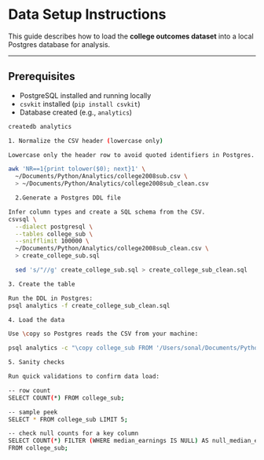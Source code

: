 # Data Setup Instructions

This guide describes how to load the **college outcomes dataset** into a local Postgres database for analysis.

---

## Prerequisites
- PostgreSQL installed and running locally
- `csvkit` installed (`pip install csvkit`)
- Database created (e.g., `analytics`)

```bash
createdb analytics

1. Normalize the CSV header (lowercase only)

Lowercase only the header row to avoid quoted identifiers in Postgres.

awk 'NR==1{print tolower($0); next}1' \
  ~/Documents/Python/Analytics/college2008sub.csv \
  > ~/Documents/Python/Analytics/college2008sub_clean.csv

  2.Generate a Postgres DDL file

Infer column types and create a SQL schema from the CSV.
csvsql \
  --dialect postgresql \
  --tables college_sub \
  --snifflimit 100000 \
  ~/Documents/Python/Analytics/college2008sub_clean.csv \
  > create_college_sub.sql

  sed 's/"//g' create_college_sub.sql > create_college_sub_clean.sql

3. Create the table

Run the DDL in Postgres:
psql analytics -f create_college_sub_clean.sql

4. Load the data

Use \copy so Postgres reads the CSV from your machine:

psql analytics -c "\copy college_sub FROM '/Users/sonal/Documents/Python/Analytics/college2008sub_clean.csv' CSV HEADER"

5. Sanity checks

Run quick validations to confirm data load:

-- row count
SELECT COUNT(*) FROM college_sub;

-- sample peek
SELECT * FROM college_sub LIMIT 5;

-- check null counts for a key column
SELECT COUNT(*) FILTER (WHERE median_earnings IS NULL) AS null_median_earnings
FROM college_sub;
